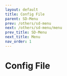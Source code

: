 ```yaml
---
layout: default
title: Config File
parent: SD-Menu
prev: /others/sd-menu
next: /others/sd-menu/menu
prev_title: SD-Menu
next_title: Menu
nav_order: 1
---
```


# Config File